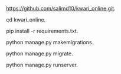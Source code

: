 https://github.com/salimd10/kwari_online.git. 

cd kwari_online. 

pip install -r requirements.txt. 

python manage.py makemigrations. 

python manage.py migrate. 
 
python manage.py runserver. 
 